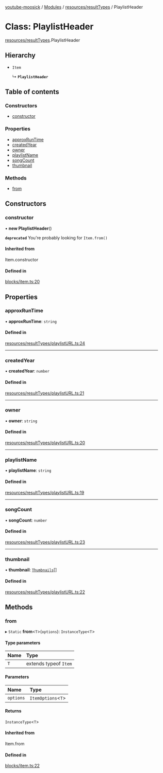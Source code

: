 [youtube-moosick](../README.md) / [Modules](../modules.md) / [resources/resultTypes](../modules/resources_resultTypes.md) / PlaylistHeader

# Class: PlaylistHeader

[resources/resultTypes](../modules/resources_resultTypes.md).PlaylistHeader

## Hierarchy

- `Item`

  ↳ **`PlaylistHeader`**

## Table of contents

### Constructors

- [constructor](resources_resultTypes.PlaylistHeader.md#constructor)

### Properties

- [approxRunTime](resources_resultTypes.PlaylistHeader.md#approxruntime)
- [createdYear](resources_resultTypes.PlaylistHeader.md#createdyear)
- [owner](resources_resultTypes.PlaylistHeader.md#owner)
- [playlistName](resources_resultTypes.PlaylistHeader.md#playlistname)
- [songCount](resources_resultTypes.PlaylistHeader.md#songcount)
- [thumbnail](resources_resultTypes.PlaylistHeader.md#thumbnail)

### Methods

- [from](resources_resultTypes.PlaylistHeader.md#from)

## Constructors

### constructor

• **new PlaylistHeader**()

**`deprecated`** You're probably looking for `Item.from()`

#### Inherited from

Item.constructor

#### Defined in

[blocks/item.ts:20](https://github.com/EvasiveXkiller/youtube-moosick/blob/7f2abd0/src/blocks/item.ts#L20)

## Properties

### approxRunTime

• **approxRunTime**: `string`

#### Defined in

[resources/resultTypes/playlistURL.ts:24](https://github.com/EvasiveXkiller/youtube-moosick/blob/7f2abd0/src/resources/resultTypes/playlistURL.ts#L24)

___

### createdYear

• **createdYear**: `number`

#### Defined in

[resources/resultTypes/playlistURL.ts:21](https://github.com/EvasiveXkiller/youtube-moosick/blob/7f2abd0/src/resources/resultTypes/playlistURL.ts#L21)

___

### owner

• **owner**: `string`

#### Defined in

[resources/resultTypes/playlistURL.ts:20](https://github.com/EvasiveXkiller/youtube-moosick/blob/7f2abd0/src/resources/resultTypes/playlistURL.ts#L20)

___

### playlistName

• **playlistName**: `string`

#### Defined in

[resources/resultTypes/playlistURL.ts:19](https://github.com/EvasiveXkiller/youtube-moosick/blob/7f2abd0/src/resources/resultTypes/playlistURL.ts#L19)

___

### songCount

• **songCount**: `number`

#### Defined in

[resources/resultTypes/playlistURL.ts:23](https://github.com/EvasiveXkiller/youtube-moosick/blob/7f2abd0/src/resources/resultTypes/playlistURL.ts#L23)

___

### thumbnail

• **thumbnail**: [`Thumbnails`](resources_generalTypes.Thumbnails.md)[]

#### Defined in

[resources/resultTypes/playlistURL.ts:22](https://github.com/EvasiveXkiller/youtube-moosick/blob/7f2abd0/src/resources/resultTypes/playlistURL.ts#L22)

## Methods

### from

▸ `Static` **from**<`T`\>(`options`): `InstanceType`<`T`\>

#### Type parameters

| Name | Type |
| :------ | :------ |
| `T` | extends typeof `Item` |

#### Parameters

| Name | Type |
| :------ | :------ |
| `options` | `ItemOptions`<`T`\> |

#### Returns

`InstanceType`<`T`\>

#### Inherited from

Item.from

#### Defined in

[blocks/item.ts:22](https://github.com/EvasiveXkiller/youtube-moosick/blob/7f2abd0/src/blocks/item.ts#L22)
